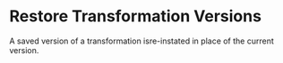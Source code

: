 # Restore Transformation Versions

A saved version of a transformation isre-instated in place of the current version.